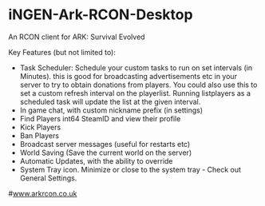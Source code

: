 # iNGEN-Ark-RCON-Desktop
An RCON client for ARK: Survival Evolved

Key Features (but not limited to):
- Task Scheduler: Schedule your custom tasks to run on set intervals (in Minutes).
this is good for broadcasting advertisements etc in your server to try to obtain donations from players.
You could also use this to set a custom refresh interval on the playerlist. Running listplayers as a scheduled task will update the list at the given interval.
- In game chat, with custom nickname prefix (in settings)
- Find Players int64 SteamID and view their profile
- Kick Players
- Ban Players
- Broadcast server messages (useful for restarts etc)
- World Saving (Save the current world on the server)
- Automatic Updates, with the ability to override
- System Tray icon. Minimize or close to the system tray - Check out General Settings.

#www.arkrcon.co.uk
